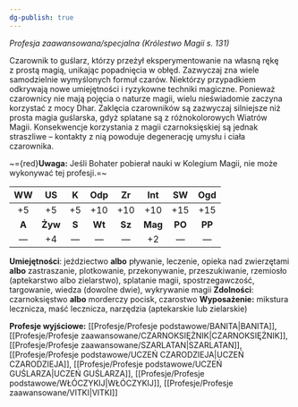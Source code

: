 ```yaml
---
dg-publish: true
---
```

*Profesja zaawansowana/specjalna (Królestwo Magii s. 131)*

Czarownik to guślarz, którzy przeżył eksperymentowanie na własną rękę z prostą magią, unikając popadnięcia w obłęd. Zazwyczaj zna wiele samodzielnie wymyślonych formuł czarów. Niektórzy przypadkiem odkrywają nowe umiejętności i ryzykowne techniki magiczne. Ponieważ czarownicy nie mają pojęcia o naturze magii, wielu nieświadomie zaczyna korzystać z mocy Dhar. Zaklęcia czarowników są zazwyczaj silniejsze niż prosta magia guślarska, gdyż splatane są z różnokolorowych Wiatrów Magii. Konsekwencje korzystania z magii czarnoksięskiej są jednak straszliwe – kontakty z nią powoduje degenerację umysłu i ciała czarownika.

~={red}**Uwaga:** Jeśli Bohater pobierał nauki w Kolegium Magii, nie może wykonywać tej profesji.=~

|  WW   |   US    |   K   |  Odp   |   Zr   |   Int   |   SW   |  Ogd   |
|:-----:|:-------:|:-----:|:------:|:------:|:-------:|:------:|:------:|
|  +5   |   +5    |  +5   |  +10   |  +10   |   +10   |  +15   |  +15   |
| **A** | **Żyw** | **S** | **Wt** | **Sz** | **Mag** | **PO** | **PP** |
|   —   |   +4    |   —   |   —    |   —    |   +2    |   —    |   —    |

**Umiejętności**: jeździectwo **albo** pływanie, leczenie, opieka nad zwierzętami **albo** zastraszanie, plotkowanie, przekonywanie, przeszukiwanie, rzemiosło (aptekarstwo albo zielarstwo), splatanie magii, spostrzegawczość, targowanie, wiedza (dowolne dwie), wykrywanie magii
**Zdolności**: czarnoksięstwo **albo** morderczy pocisk, czarostwo
**Wyposażenie:** mikstura lecznicza, maść lecznicza, narzędzia (aptekarskie lub zielarskie)

**Profesje wyjściowe:** [[Profesje/Profesje podstawowe/BANITA\|BANITA]], [[Profesje/Profesje zaawansowane/CZARNOKSIĘŻNIK\|CZARNOKSIĘŻNIK]], [[Profesje/Profesje zaawansowane/SZARLATAN\|SZARLATAN]], [[Profesje/Profesje podstawowe/UCZEŃ CZARODZIEJA\|UCZEŃ CZARODZIEJA]], [[Profesje/Profesje podstawowe/UCZEŃ GUŚLARZA\|UCZEŃ GUŚLARZA]], [[Profesje/Profesje podstawowe/WŁÓCZYKIJ\|WŁÓCZYKIJ]], [[Profesje/Profesje zaawansowane/VITKI\|VITKI]]